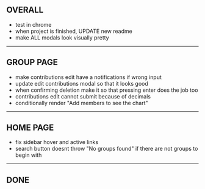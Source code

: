 ## OVERALL

- test in chrome
- when project is finished, UPDATE new readme
- make ALL modals look visually pretty

---

## GROUP PAGE

- make contributions edit have a notifications if wrong input
- update edit contributions modal so that it looks good
- when confirming deletion make it so that pressing enter does the job too
- contributions edit cannot submit because of decimals
- conditionally render "Add members to see the chart"

---

## HOME PAGE

- fix sidebar hover and active links
- search button doesnt throw "No groups found" if there are not groups to begin with

---

## DONE
